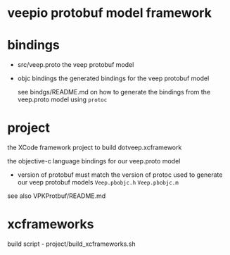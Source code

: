 veepio protobuf model framework
===

bindings
===

- src/veep.proto
    the veep protobuf model

- objc bindings
    the generated bindings for the veep protobuf model
    
  see bindgs/README.md on how to generate the bindings from the veep.proto model using `protoc`
    
project
===

the XCode framework project to build dotveep.xcframework

    
the objective-c language bindings for our veep.proto model 

- version of protobuf must match the version of protoc used to generate our veep protobuf models
    `Veep.pbobjc.h` 
    `Veep.pbobjc.m`
    
    
see also
VPKProtbuf/README.md


xcframeworks
===
build script - project/build_xcframeworks.sh

